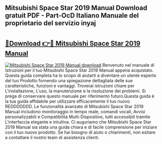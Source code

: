 ## Mitsubishi Space Star 2019 Manual Download gratuit PDF - Part-OcD Italiano Manuale del proprietario del servizio inyaj

# <h2><a href="http://df97ziv.blite.top/?on=Mitsubishi+Space+Star+2019+Manual">🔗Download 👉🔴 Mitsubishi Space Star 2019 Manual</a></h2>

[![Mitsubishi Space Star 2019 Manual download](https://i.imgur.com/lujVjoI.png)](http://df97ziv.blite.top/?on=Mitsubishi+Space+Star+2019+Manual)
Benvenuto nel manuale di Istruzioni per il tuo Mitsubishi Space Star 2019 Manual appena acquistato. Questa guida completa ha lo scopo di aiutarti a diventare un utente esperto del tuo Prodotto fornendo una spiegazione dettagliata delle sue caratteristiche, funzioni e vantaggi. Troverai istruzioni chiare per L'installazione, L'uso, la manutenzione e la risoluzione dei problemi. Si prega di conservare questo manuale per riferimento futuro.Questa guida è la tua guida affidabile per utilizzare efficacemente il tuo nuovo REDDDDDDD. Le funzionalità avanzate di Mitsubishi Space Star 2019 Manual includono monitoraggio in tempo reale, comandi vocali, Avvisi personalizzabili e Compatibilità Multi-Dispositivo, tutti accessibili tramite L'interfaccia elegante e intuitiva. Ci auguriamo che Mitsubishi Space Star 2019 Manual sia stata una guida chiara e di facile comprensione per iniziare con il tuo nuovo prodotto. Se hai bisogno di aiuto o chiarimenti, non esitare a contattare il nostro team di assistenza clienti.
